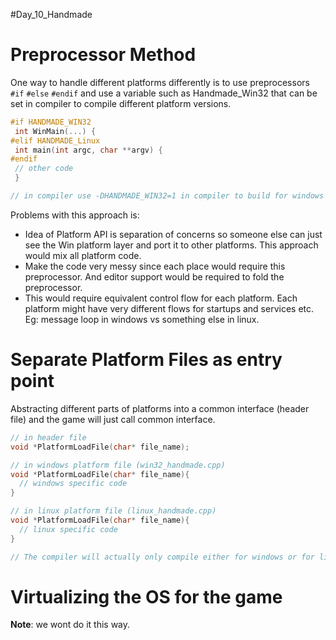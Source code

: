 #Day_10_Handmade

# Preprocessor Method
One way to handle different platforms differently is to use preprocessors `#if` `#else` `#endif` and use a variable such as Handmade_Win32 that can be set in compiler to compile different platform versions.

```cpp
#if HANDMADE_WIN32
 int WinMain(...) {
#elif HANDMADE_Linux
 int main(int argc, char **argv) {
#endif
 // other code
 }

// in compiler use -DHANDMADE_WIN32=1 in compiler to build for windows
```

Problems with this approach is:
- Idea of Platform API is separation of concerns so someone else can just see the Win platform layer and port it to other platforms. This approach would mix all platform code.  
- Make the code very messy since each place would require this preprocessor. And editor  support would be required to fold the preprocessor.  
- This would require equivalent control flow for each platform. Each platform might have very different flows for startups and services etc. Eg: message loop in windows vs something else in linux.  

# Separate Platform Files as entry point
Abstracting different parts of platforms into a common interface (header file) and the game will just call common interface.  
```cpp
// in header file
void *PlatformLoadFile(char* file_name);

// in windows platform file (win32_handmade.cpp)
void *PlatformLoadFile(char* file_name){
  // windows specific code
}

// in linux platform file (linux_handmade.cpp)
void *PlatformLoadFile(char* file_name){
  // linux specific code
}

// The compiler will actually only compile either for windows or for linux so for each platform there will only be one implementation. Different from OOP kind of interfaces.
```

# Virtualizing the OS for the game
**Note**: we wont do it this way.  
